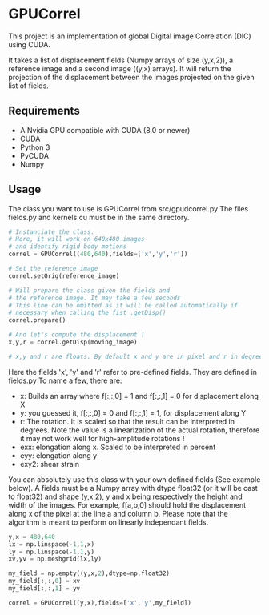 GPUCorrel
=========

This project is an implementation of global Digital image Correlation (DIC)
using CUDA.

It takes a list of displacement fields (Numpy arrays of size (y,x,2)),
a reference image and a second image ((y,x) arrays). It will return the
projection of the displacement between the images projected on the given
list of fields.

Requirements
------------
* A Nvidia GPU compatible with CUDA (8.0 or newer)
* CUDA
* Python 3
* PyCUDA
* Numpy

Usage
-----
The class you want to use is GPUCorrel from src/gpudcorrel.py
The files fields.py and kernels.cu must be in the same directory.

```python
# Instanciate the class.
# Here, it will work on 640x480 images
# and identify rigid body motions
correl = GPUCorrel((480,640),fields=['x','y','r'])

# Set the reference image
correl.setOrig(reference_image)

# Will prepare the class given the fields and
# the reference image. It may take a few seconds
# This line can be omitted as it will be called automatically if
# necessary when calling the fist .getDisp()
correl.prepare()

# And let's compute the displacement !
x,y,r = correl.getDisp(moving_image)

# x,y and r are floats. By default x and y are in pixel and r in degree
```

Here the fields 'x', 'y' and 'r' refer to pre-defined fields.
They are defined in fields.py
To name a few, there are:

* x: Builds an array where f[:,:,0] = 1 and f[:,:,1] = 0 for displacement along X
* y: you guessed it, f[:,:,0] = 0 and f[:,:,1] = 1, for displacement along Y
* r: The rotation. It is scaled so that the result can be interpreted in degrees.
Note the value is a linearization of the actual rotation,
therefore it may not work well for high-amplitude rotations !
* exx: elongation along x. Scaled to be interpreted in percent
* eyy: elongation along y
* exy2: shear strain

You can absolutely use this class with your own defined fields (See example below).
A fields must be a Numpy array with dtype float32 (or it will be cast to float32)
and shape (y,x,2), y and x being respectively the height and width of the images.
For example, f[a,b,0] should hold the displacement along x of the pixel at the line a and column b.
Please note that the algorithm is meant to perform on linearly independant fields.

```python
y,x = 480,640
lx = np.linspace(-1,1,x)
ly = np.linspace(-1,1,y)
xv,yv = np.meshgrid(lx,ly)

my_field = np.empty((y,x,2),dtype=np.float32)
my_field[:,:,0] = xv
my_field[:,:,1] = yv

correl = GPUCorrel((y,x),fields=['x','y',my_field])
```

